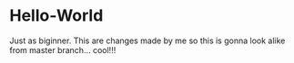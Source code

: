 # Hello-World
Just as biginner.
This are changes made by me so this is gonna look alike from master branch... cool!!!
